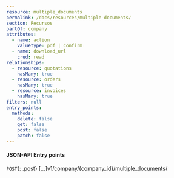 ```yaml
---
resource: multiple_documents
permalink: /docs/resources/multiple-documents/
section: Recursos
partOf: company
attributes:
  - name: action
    valuetype: pdf | confirm
  - name: download_url
    crud: read
relationships:
  - resource: quotations
    hasMany: true
  - resource: orders
    hasMany: true
  - resource: invoices
    hasMany: true
filters: null
entry_points:
  methods:
    delete: false
    get: false
    post: false
    patch: false
---
```


#### JSON-API Entry points

`POST`{: .post} [...]v1/company/{company_id}/multiple_documents/
